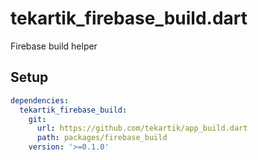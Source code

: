 # tekartik_firebase_build.dart

Firebase build helper

## Setup

```yaml
dependencies:
  tekartik_firebase_build:
    git:
      url: https://github.com/tekartik/app_build.dart
      path: packages/firebase_build
    version: '>=0.1.0'
```
